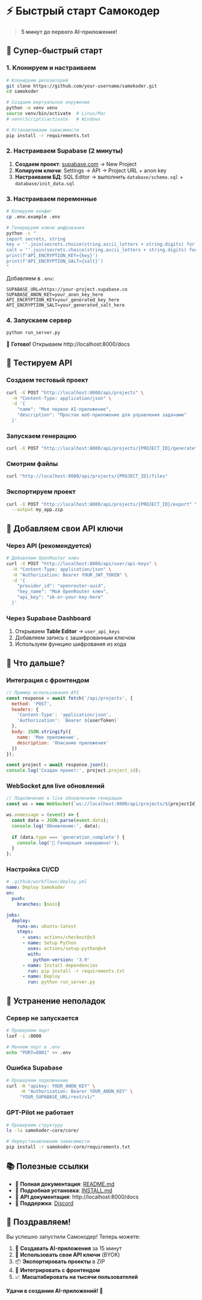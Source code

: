 # ⚡ Быстрый старт Самокодер

> **5 минут до первого AI-приложения!**

## 🚀 Супер-быстрый старт

### 1. Клонируем и настраиваем

```bash
# Клонируем репозиторий
git clone https://github.com/your-username/samokoder.git
cd samokoder

# Создаем виртуальное окружение
python -m venv venv
source venv/bin/activate  # Linux/Mac
# venv\Scripts\activate   # Windows

# Устанавливаем зависимости
pip install -r requirements.txt
```

### 2. Настраиваем Supabase (2 минуты)

1. **Создаем проект**: [supabase.com](https://supabase.com) → New Project
2. **Копируем ключи**: Settings → API → Project URL + anon key
3. **Настраиваем БД**: SQL Editor → выполнить `database/schema.sql` + `database/init_data.sql`

### 3. Настраиваем переменные

```bash
# Копируем конфиг
cp .env.example .env

# Генерируем ключи шифрования
python -c "
import secrets, string
key = ''.join(secrets.choice(string.ascii_letters + string.digits) for _ in range(32))
salt = ''.join(secrets.choice(string.ascii_letters + string.digits) for _ in range(16))
print(f'API_ENCRYPTION_KEY={key}')
print(f'API_ENCRYPTION_SALT={salt}')
"
```

Добавляем в `.env`:
```env
SUPABASE_URL=https://your-project.supabase.co
SUPABASE_ANON_KEY=your_anon_key_here
API_ENCRYPTION_KEY=your_generated_key_here
API_ENCRYPTION_SALT=your_generated_salt_here
```

### 4. Запускаем сервер

```bash
python run_server.py
```

🎉 **Готово!** Открываем http://localhost:8000/docs

## 🧪 Тестируем API

### Создаем тестовый проект

```bash
curl -X POST "http://localhost:8000/api/projects" \
  -H "Content-Type: application/json" \
  -d '{
    "name": "Мое первое AI-приложение",
    "description": "Простое веб-приложение для управления задачами"
  }'
```

### Запускаем генерацию

```bash
curl -X POST "http://localhost:8000/api/projects/{PROJECT_ID}/generate"
```

### Смотрим файлы

```bash
curl "http://localhost:8000/api/projects/{PROJECT_ID}/files"
```

### Экспортируем проект

```bash
curl -X POST "http://localhost:8000/api/projects/{PROJECT_ID}/export" \
  --output my_app.zip
```

## 🔑 Добавляем свои API ключи

### Через API (рекомендуется)

```bash
# Добавляем OpenRouter ключ
curl -X POST "http://localhost:8000/api/user/api-keys" \
  -H "Content-Type: application/json" \
  -H "Authorization: Bearer YOUR_JWT_TOKEN" \
  -d '{
    "provider_id": "openrouter-uuid",
    "key_name": "Мой OpenRouter ключ",
    "api_key": "sk-or-your-key-here"
  }'
```

### Через Supabase Dashboard

1. Открываем **Table Editor** → `user_api_keys`
2. Добавляем запись с зашифрованным ключом
3. Используем функцию шифрования из кода

## 🎯 Что дальше?

### Интеграция с фронтендом

```javascript
// Пример использования API
const response = await fetch('/api/projects', {
  method: 'POST',
  headers: {
    'Content-Type': 'application/json',
    'Authorization': `Bearer ${userToken}`
  },
  body: JSON.stringify({
    name: 'Мое приложение',
    description: 'Описание приложения'
  })
});

const project = await response.json();
console.log('Создан проект:', project.project_id);
```

### WebSocket для live обновлений

```javascript
// Подключение к live обновлениям генерации
const ws = new WebSocket(`ws://localhost:8000/api/projects/${projectId}/stream`);

ws.onmessage = (event) => {
  const data = JSON.parse(event.data);
  console.log('Обновление:', data);
  
  if (data.type === 'generation_complete') {
    console.log('🎉 Генерация завершена!');
  }
};
```

### Настройка CI/CD

```yaml
# .github/workflows/deploy.yml
name: Deploy Samokoder
on:
  push:
    branches: [main]

jobs:
  deploy:
    runs-on: ubuntu-latest
    steps:
      - uses: actions/checkout@v3
      - name: Setup Python
        uses: actions/setup-python@v4
        with:
          python-version: '3.9'
      - name: Install dependencies
        run: pip install -r requirements.txt
      - name: Deploy
        run: python run_server.py
```

## 🐛 Устранение неполадок

### Сервер не запускается

```bash
# Проверяем порт
lsof -i :8000

# Меняем порт в .env
echo "PORT=8001" >> .env
```

### Ошибка Supabase

```bash
# Проверяем подключение
curl -H "apikey: YOUR_ANON_KEY" \
     -H "Authorization: Bearer YOUR_ANON_KEY" \
     "YOUR_SUPABASE_URL/rest/v1/"
```

### GPT-Pilot не работает

```bash
# Проверяем структуру
ls -la samokoder-core/core/

# Переустанавливаем зависимости
pip install -r samokoder-core/requirements.txt
```

## 📚 Полезные ссылки

- 📖 **Полная документация**: [README.md](README.md)
- 🔧 **Подробная установка**: [INSTALL.md](INSTALL.md)
- 🎯 **API документация**: http://localhost:8000/docs
- 💬 **Поддержка**: [Discord](https://discord.gg/samokoder)

## 🎉 Поздравляем!

Вы успешно запустили Самокодер! Теперь можете:

1. 🚀 **Создавать AI-приложения** за 15 минут
2. 🔑 **Использовать свои API ключи** (BYOK)
3. 📦 **Экспортировать проекты** в ZIP
4. 🔄 **Интегрировать с фронтендом**
5. 📈 **Масштабировать на тысячи пользователей**

**Удачи в создании AI-приложений! 🚀**